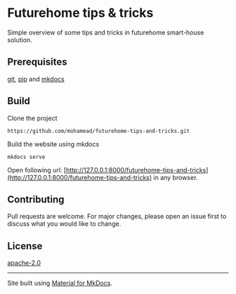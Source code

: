 # Futurehome tips & tricks
Simple overview of some tips and tricks in futurehome smart-house solution.

## Prerequisites
[git](https://git-scm.com/downloads), [pip](https://pip.pypa.io/en/stable/installation/) and [mkdocs](https://pip.pypa.io/en/stable/installation/)

## Build

Clone the project

```
https://github.com/mohamead/futurehome-tips-and-tricks.git
```

Build the website using mkdocs

```
mkdocs serve
```

Open following url: [http://127.0.0.1:8000/futurehome-tips-and-tricks](http://127.0.0.1:8000/futurehome-tips-and-tricks) in any browser. 

## Contributing
Pull requests are welcome. For major changes, please open an issue first to discuss what you would like to change.

## License
[apache-2.0](https://choosealicense.com/licenses/apache-2.0/)

---
Site built using [Material for MkDocs](https://squidfunk.github.io/mkdocs-material/).

